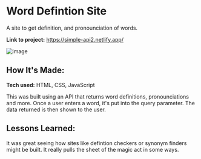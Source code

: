 # Word Defintion Site
A site to get definition, and pronounciation of words.

**Link to project:** https://simple-api2.netlify.app/

![image](https://user-images.githubusercontent.com/102004376/168596493-e41cc61c-b3ab-4bed-b965-88457955a761.png)

## How It's Made:

**Tech used:** HTML, CSS, JavaScript

This was built using an API that returns word definitions, pronounciations and more. Once a user enters a word, it's put into the query parameter. The data returned is then shown to the user.

## Lessons Learned:

It was great seeing how sites like defintion checkers or synonym finders might be built. It really pulls the sheet of the magic act in some ways. 
